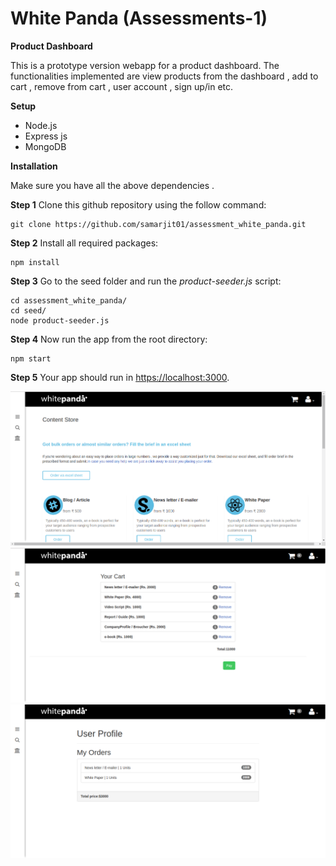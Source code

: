 # White Panda (Assessments-1)
**Product Dashboard**

This is a prototype version webapp for a product dashboard. The functionalities implemented are view products from the dashboard , add to cart , remove from cart , user account , sign up/in etc.


**Setup**

- Node.js
- Express js
- MongoDB

**Installation**

Make sure you have all the above dependencies .

**Step 1**  Clone this github repository using the follow command:
```
git clone https://github.com/samarjit01/assessment_white_panda.git
```
**Step 2**  Install all required packages:
```
npm install
```
**Step 3**  Go to the seed folder and run the *product-seeder.js* script:
```
cd assessment_white_panda/
cd seed/
node product-seeder.js
```
**Step 4**  Now run the app from the root directory:
```
npm start
```

**Step 5**  Your app should run in [https://localhost:3000](https://localhost:3000).

![](https://github.com/samarjit01/assessment_white_panda/blob/master/Screenshots//dashboard.png)
![](https://github.com/samarjit01/assessment_white_panda/blob/master/Screenshots//cart.png)
![](https://github.com/samarjit01/assessment_white_panda/blob/master/Screenshots//userprofile.png)
